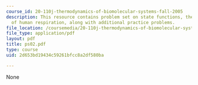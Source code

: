```yaml
---
course_id: 20-110j-thermodynamics-of-biomolecular-systems-fall-2005
description: This resource contains problem set on state functions, thermochemistry
  of human respiration, along with additional practice problems.
file_location: /coursemedia/20-110j-thermodynamics-of-biomolecular-systems-fall-2005/2d653bd19434c59261bfcc8a2df580ba_ps02.pdf
file_type: application/pdf
layout: pdf
title: ps02.pdf
type: course
uid: 2d653bd19434c59261bfcc8a2df580ba

---
```

None